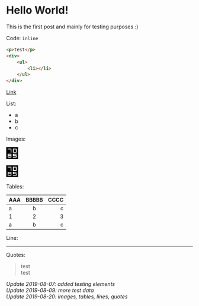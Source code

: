# Hello World!

This is the first post and mainly for testing purposes :)

Code: `inline`

```html
<p>test</p>
<div>
	<ul>
		<li></li>
	</ul>
</div>
```

[Link](https://7085.at)

List:
- a
- b
- c


Images:

![relative](/posts/files/2019-08-06-hello-world/favicon32.png)

![data url](data:image/png;base64,iVBORw0KGgoAAAANSUhEUgAAACAAAAAgCAYAAABzenr0AAAAAXNSR0IDN8dNUwAAAAlwSFlzAAAuIwAALiMBeKU/dgAAABt6VFh0YXV0aG9yAAB42gvJT8pMLFZwy8zLBgAYSgQLq24t1QAAAGlJREFUWMPtlsEKACAIQ7fo/3/Z7kGgEmgxj4ExxtqLAAyFM1A8EjD3AzNfJEhe2evnwK4w6tBp/7SnEEqABMzbF3oLqY0DFI5Fw7bPMEo1L03fKaJooWQd+icD2Z/UPxnIZkYwEozKBSw1+y1C7qSFxgAAAABJRU5ErkJggg==)


Tables:

| AAA | BBBBB | CCCC |
|-----|:-----:|-----:|
| a   | b     | c    |
| 1   | 2     | 3    |
| a   | b     | c    |


Line:

---


Quotes:

> test  
> test


*Update 2019-08-07: added testing elements*  
*Update 2019-08-09: more test data*  
*Update 2019-08-20: images, tables, lines, quotes*